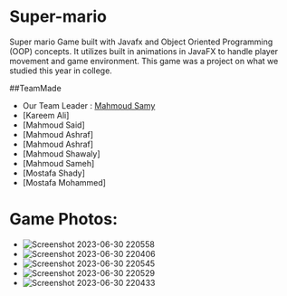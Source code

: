 # Super-mario

Super mario Game built with Javafx and Object Oriented Programming (OOP) concepts.
It utilizes built in animations in JavaFX to handle player movement and game environment.
This game was a project on what we studied this year in college.

##TeamMade
- Our Team Leader : [Mahmoud Samy](https://github.com/MahmoudSamy511)
- [Kareem Ali]
- [Mahmoud Said]
- [Mahmoud Ashraf]
- [Mahmoud Ashraf]
- [Mahmoud Shawaly]
- [Mahmoud Sameh]
- [Mostafa Shady]
- [Mostafa Mohammed]
  
# Game Photos:
* ![Screenshot 2023-06-30 220558](https://github.com/karamYaseen/Super-mario/assets/120105254/300d94ae-c0fe-4154-8ad6-63de0b925ef5)
* ![Screenshot 2023-06-30 220406](https://github.com/karamYaseen/Super-mario/assets/120105254/1a0ec87c-8e9a-47b1-8e22-eac906a2a1c2)
* ![Screenshot 2023-06-30 220545](https://github.com/karamYaseen/Super-mario/assets/120105254/11832b28-092a-48f1-b53f-87eb1798741e)
* ![Screenshot 2023-06-30 220529](https://github.com/karamYaseen/Super-mario/assets/120105254/b5b94768-a65f-4c1b-89ca-71940756f5f2)
* ![Screenshot 2023-06-30 220433](https://github.com/karamYaseen/Super-mario/assets/120105254/2649300f-9aba-46e0-b7a9-cc5b05d22db9)
